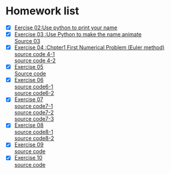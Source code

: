 # Homework list
- [x] [Eercise 02:Use python to print your name](https://github.com/yyx1996/computational_physics_N2015301020105/blob/master/exercise%201.md)
- [x] [Exercise 03 :Use Python to make the name animate](https://github.com/yyx1996/computational_physics_N2015301020105/blob/master/exercise%202.md)        
[Source 03](https://github.com/yyx1996/computational_physics_N2015301020105/blob/master/lily.py)
- [x] [Exercise 04 :Chpter1 First Numerical Problem (Euler method)](https://github.com/yyx1996/computational_physics_N2015301020105/blob/master/exerise%204.md)        
[source code 4-1](https://github.com/yyx1996/computational_physics_N2015301020105/blob/master/code4-1.py)        
[source code 4-2](https://github.com/yyx1996/computational_physics_N2015301020105/blob/master/code4-2.py)
- [x] [Exercise 05](https://github.com/yyx1996/computational_physics_N2015301020105/blob/master/Exercise%2005.md)        
[Source code](https://github.com/yyx1996/computational_physics_N2015301020105/blob/master/code%205.py)
- [x] [Exercise 06](https://github.com/yyx1996/computational_physics_N2015301020105/blob/master/Exercise06.md)        
[source code6-1](https://github.com/yyx1996/computational_physics_N2015301020105/blob/master/code%206-1.py)        
[source code6-2](https://github.com/yyx1996/computational_physics_N2015301020105/blob/master/code%206-2.py)
- [x] [Exercise 07](https://github.com/yyx1996/computational_physics_N2015301020105/blob/master/Exercise%2007.md)   
[source code7-1](https://github.com/yyx1996/computational_physics_N2015301020105/blob/master/code7-1.py)    
[source code7-2](https://github.com/yyx1996/computational_physics_N2015301020105/blob/master/code7-2.py)    
[source code7-3](https://github.com/yyx1996/computational_physics_N2015301020105/blob/master/code7-3.py)   
- [x] [Exercise 08](https://github.com/yyx1996/computational_physics_N2015301020105/blob/master/Exercise%2008.md)   
[source code8-1](https://github.com/yyx1996/computational_physics_N2015301020105/blob/master/code%208-1.py)   
[source code8-2](https://github.com/yyx1996/computational_physics_N2015301020105/blob/master/code%208-2.py)   
- [x] [Exercise 09](https://github.com/yyx1996/computational_physics_N2015301020105/blob/master/Exercise%2009.md)   
[source code](https://github.com/yyx1996/computational_physics_N2015301020105/blob/master/code9-1.py)   
- [x] [Exercise 10](https://github.com/yyx1996/computational_physics_N2015301020105/blob/master/Exercise%2010.md)   
[source code](https://github.com/yyx1996/computational_physics_N2015301020105/blob/master/code10.py)
